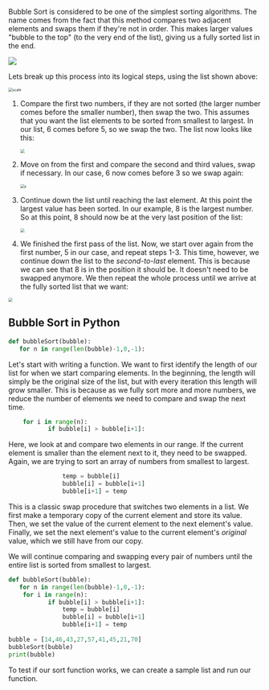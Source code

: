 <!--title={Bubble Sort}-->

<!--badges={Algorithms:10,Python:5}-->

<!--concepts={Bubblesort}-->

Bubble Sort is considered to be one of the simplest sorting algorithms. The name comes from the fact that this method compares two adjacent elements and swaps them if they're not in order. This makes larger values "bubble to the top" (to the very end of the list), giving us a fully sorted list in the end.

![](https://miro.medium.com/max/600/1*LllBj5cbV91URiuzAB-xzw.gif)

Lets break up this process into its logical steps, using the list shown above:

<img src="https://i.imgur.com/zk2xJXQ.png" alt="scale" style="zoom:50%;" />

1. Compare the first two numbers, if they are not sorted (the larger number comes before the smaller number), then swap the two. This assumes that you want the list elements to be sorted from smallest to largest. In our list, 6 comes before 5, so we swap the two. The list now looks like this:

   <img src="https://i.imgur.com/8Fxmyx3.png" style="zoom:50%;" />

2. Move on from the first and compare the second and third values, swap if necessary. In our case, 6 now comes before 3 so we swap again:

   <img src="https://i.imgur.com/iLhCWoY.png" alt="z" style="zoom:50%;" />

3. Continue down the list until reaching the last element. At this point the largest value has been sorted. In our example, 8 is the largest number. So at this point, 8 should now be at the very last position of the list:

   <img src="https://i.imgur.com/vwB6OGW.png" style="zoom:50%;" />

4. We finished the first pass of the list. Now, we start over again from the first number, 5 in our case, and repeat steps 1-3. This time, however, we continue down the list to the *second-to-last* element. This is because we can see that 8 is in the position it should be. It doesn't need to be swapped anymore. We then repeat the whole process until we arrive at the fully sorted list that we want:

<img src="https://i.imgur.com/3NTptL2.png" style="zoom:50%;" />



## Bubble Sort in Python

```python
def bubbleSort(bubble):
   for n in range(len(bubble)-1,0,-1):

```

Let's start with writing a function. We want to first identify the length of our list for when we start comparing elements. In the beginning, the length will simply be the original size of the list, but with every iteration this length will grow smaller. This is because as we fully sort more and more numbers, we reduce the number of elements we need to compare and swap the next time.

```python
	for i in range(n):
           if bubble[i] > bubble[i+1]:
```

Here, we look at and compare two elements in our range. If the current element is smaller than the element next to it, they need to be swapped. Again, we are trying to sort an array of numbers from smallest to largest. 

```python
			   temp = bubble[i]
               bubble[i] = bubble[i+1]
               bubble[i+1] = temp
```

This is a classic swap procedure that switches two elements in a list. We first make a temporary copy of the current element and store its value. Then, we set the value of the current element to the next element's value. Finally, we set the next element's value to the current element's *original* value, which we still have from our copy.

We will continue comparing and swapping every pair of numbers until the entire list is sorted from smallest to largest. 

```python
def bubbleSort(bubble):
   for n in range(len(bubble)-1,0,-1):
    for i in range(n):
           if bubble[i] > bubble[i+1]:
               temp = bubble[i]
               bubble[i] = bubble[i+1]
               bubble[i+1] = temp
	
bubble = [14,46,43,27,57,41,45,21,70]
bubbleSort(bubble)
print(bubble)
```

To test if our sort function works, we can create a sample list and run our function. 

